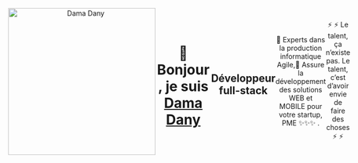 <div align="center" style=" display: flex; width: 100%; flex-direction: row; align-items: center;" >
    <img src= "https://user-images.githubusercontent.com/60171474/227435586-cb66e71a-d6ff-41d8-829c-d4ac81268090.jpg"  width="300"  title="Dama Dany"> 
    
# 👋 Bonjour, je suis [Dama Dany](http://damadanyprofil.surge.sh/)

## Développeur **full-stack**
🔭 Experts dans la production informatique Agile,🌱 Assure la développement des solutions WEB et MOBILE pour votre startup, PME ✨✨✨ .

    
⚡ ⚡ Le talent, ça n’existe pas. Le talent, c’est d’avoir envie de faire des choses ⚡ ⚡ 
</div>
 



